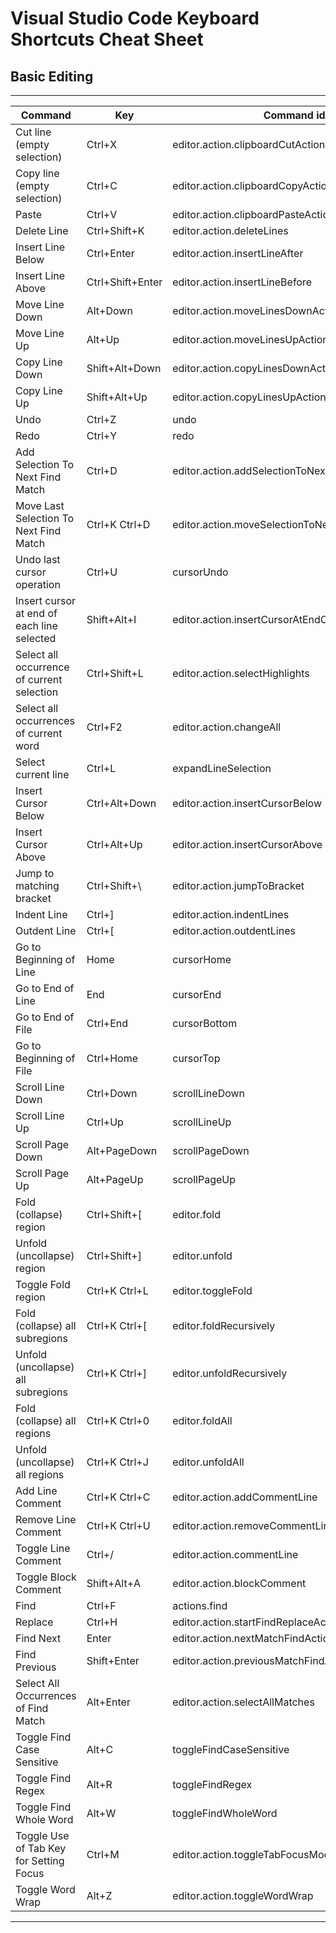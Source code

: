# Visual Studio Code Keyboard Shortcuts Cheat Sheet

## Basic Editing

---------------------------------------------------------------------------------------------------------------------
| Command	                                | Key	            | Command id                                        |
|-------------------------------------------|-------------------|---------------------------------------------------|
| Cut line (empty selection)	            | Ctrl+X	        | editor.action.clipboardCutAction                  |
| Copy line (empty selection)	            | Ctrl+C	        | editor.action.clipboardCopyAction                 |
| Paste	                                    | Ctrl+V	        | editor.action.clipboardPasteAction                |
| Delete Line	                            | Ctrl+Shift+K      | editor.action.deleteLines                         |
| Insert Line Below	                        | Ctrl+Enter	    | editor.action.insertLineAfter                     |
| Insert Line Above	                        | Ctrl+Shift+Enter  | editor.action.insertLineBefore                    |
| Move Line Down	                        | Alt+Down	        | editor.action.moveLinesDownAction                 |
| Move Line Up	                            | Alt+Up	        | editor.action.moveLinesUpAction                   |
| Copy Line Down	                        | Shift+Alt+Down	| editor.action.copyLinesDownAction                 |
| Copy Line Up	                            | Shift+Alt+Up	    | editor.action.copyLinesUpAction                   |
| Undo	                                    | Ctrl+Z	        | undo                                              |
| Redo	                                    | Ctrl+Y	        | redo                                              |
| Add Selection To Next Find Match	        | Ctrl+D	        |editor.action.addSelectionToNextFindMatch          |
| Move Last Selection To Next Find Match	| Ctrl+K Ctrl+D	    |editor.action.moveSelectionToNextFindMatch         |
| Undo last cursor operation	            | Ctrl+U	        |cursorUndo                                         |
| Insert cursor at end of each line selected| Shift+Alt+I	    |editor.action.insertCursorAtEndOfEachLineSelected  |
| Select all occurrence of current selection| Ctrl+Shift+L	    |editor.action.selectHighlights                     |
| Select all occurrences of current word	| Ctrl+F2	        |editor.action.changeAll                            |
| Select current line	                    | Ctrl+L	        |expandLineSelection                                |
| Insert Cursor Below	                    | Ctrl+Alt+Down	    |editor.action.insertCursorBelow                    |
| Insert Cursor Above	                    | Ctrl+Alt+Up	    |editor.action.insertCursorAbove                    |
| Jump to matching bracket	                | Ctrl+Shift+\	    |editor.action.jumpToBracket                        |
| Indent Line	                            | Ctrl+]	        |editor.action.indentLines                          |
| Outdent Line	                            | Ctrl+[	        |editor.action.outdentLines                         |
| Go to Beginning of Line	                | Home	            |cursorHome                                         |
| Go to End of Line	                        | End	            |cursorEnd                                          |
| Go to End of File	                        | Ctrl+End	        |cursorBottom                                       |
|Go to Beginning of File	                | Ctrl+Home	        |cursorTop                                          |
|Scroll Line Down	                        | Ctrl+Down	        |scrollLineDown                                     |
|Scroll Line Up	                            | Ctrl+Up	        |scrollLineUp                                       |
|Scroll Page Down	                        | Alt+PageDown	    |scrollPageDown                                     |
|Scroll Page Up	                            | Alt+PageUp	    |scrollPageUp                                       |
|Fold (collapse) region	                    | Ctrl+Shift+[	    |editor.fold                                        |
|Unfold (uncollapse) region	                | Ctrl+Shift+]	    |editor.unfold                                      |
|Toggle Fold region	                        | Ctrl+K Ctrl+L	    |editor.toggleFold                                  |
|Fold (collapse) all subregions	            | Ctrl+K Ctrl+[	    |editor.foldRecursively                             |
|Unfold (uncollapse) all subregions	        | Ctrl+K Ctrl+]	    |editor.unfoldRecursively                           |
|Fold (collapse) all regions	            | Ctrl+K Ctrl+0	    |editor.foldAll                                     |
|Unfold (uncollapse) all regions	        | Ctrl+K Ctrl+J	    |editor.unfoldAll                                   |
|Add Line Comment	                        | Ctrl+K Ctrl+C	    |editor.action.addCommentLine                       |
|Remove Line Comment	                    | Ctrl+K Ctrl+U	    |editor.action.removeCommentLine                    |
|Toggle Line Comment	                    | Ctrl+/	        |editor.action.commentLine                          |
|Toggle Block Comment	                    | Shift+Alt+A	    |editor.action.blockComment                         |
|Find	                                    | Ctrl+F	        |actions.find                                       |
|Replace	                                | Ctrl+H	        |editor.action.startFindReplaceAction               |
|Find Next	                                | Enter	            |editor.action.nextMatchFindAction                  |
|Find Previous	                            | Shift+Enter	    |editor.action.previousMatchFindAction              |
|Select All Occurrences of Find Match	    | Alt+Enter	        |editor.action.selectAllMatches                     |
|Toggle Find Case Sensitive	                | Alt+C	            |toggleFindCaseSensitive                            |
|Toggle Find Regex	                        | Alt+R	            |toggleFindRegex                                    |
|Toggle Find Whole Word	                    | Alt+W	            |toggleFindWholeWord                                |
|Toggle Use of Tab Key for Setting Focus	| Ctrl+M	        |editor.action.toggleTabFocusMode                   |
|Toggle Word Wrap	                        | Alt+Z	            |editor.action.toggleWordWrap                       |
---------------------------------------------------------------------------------------------------------------------
